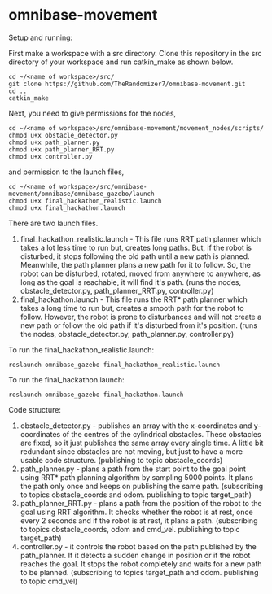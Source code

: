 # omnibase-movement

Setup and running: 

First make a workspace with a src directory. Clone this repository in the src directory of your workspace and run catkin_make as shown below.
```
cd ~/<name of workspace>/src/
git clone https://github.com/TheRandomizer7/omnibase-movement.git
cd ..
catkin_make
```
Next, you need to give permissions for the nodes,
```
cd ~/<name of workspace>/src/omnibase-movement/movement_nodes/scripts/
chmod u+x obstacle_detector.py
chmod u+x path_planner.py
chmod u+x path_planner_RRT.py
chmod u+x controller.py
```
and permission to the launch files,
```
cd ~/<name of workspace>/src/omnibase-movement/omnibase/omnibase_gazebo/launch
chmod u+x final_hackathon_realistic.launch
chmod u+x final_hackathon.launch
```

There are two launch files.
1) final_hackathon_realistic.launch - This file runs RRT path planner which takes a lot less time to run but, creates long paths. But, if the robot is disturbed, it stops following the old path until a new path is planned. Meanwhile, the path planner plans a new path for it to follow. So, the robot can be disturbed, rotated, moved from anywhere to anywhere, as long as the goal is reachable, it will find it's path. (runs the nodes, obstacle_detector.py, path_planner_RRT.py, controller.py)
2) final_hackathon.launch - This file runs the RRT* path planner which takes a long time to run but, creates a smooth path for the robot to follow. However, the robot is prone to disturbances and will not create a new path or follow the old path if it's disturbed from it's position. (runs the nodes, obstacle_detector.py, path_planner.py, controller.py)

To run the final_hackathon_realistic.launch:
```
roslaunch omnibase_gazebo final_hackathon_realistic.launch
```
To run the final_hackathon.launch:
```
roslaunch omnibase_gazebo final_hackathon.launch
```

Code structure: 
1) obstacle_detector.py - publishes an array with the x-coordinates and y-coordinates of the centres of the cylindrical obstacles. These obstacles are fixed, so it just publishes the same array every single time. A little bit redundant since obstacles are not moving, but just to have a more usable code structure. (publishing to topic obstacle_coords)
2) path_planner.py - plans a path from the start point to the goal point using RRT* path planning algorithm by sampling 5000 points. It plans the path only once and keeps on publishing the same path. (subscribing to topics obstacle_coords and odom. publishing to topic target_path)
3) path_planner_RRT.py - plans a path from the position of the robot to the goal using RRT algorithm. It checks whether the robot is at rest, once every 2 seconds and if the robot is at rest, it plans a path. (subscribing to topics obstacle_coords, odom and cmd_vel. publishing to topic target_path)
4) controller.py - it controls the robot based on the path published by the path_planner. If it detects a sudden change in position or if the robot reaches the goal. It stops the robot completely and waits for a new path to be planned. (subscribing to topics target_path and odom. publishing to topic cmd_vel)
